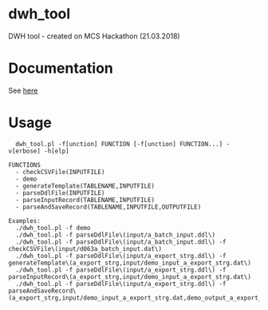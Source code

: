 # dwh_tool
DWH tool - created on MCS Hackathon (21.03.2018)

# Documentation
See [here](https://rawgit.com/BercziSandor/dwh_tool/master/doc/dwh_tool_pl.html)


# Usage
~~~plain
  dwh_tool.pl -f[unction] FUNCTION [-f[unction] FUNCTION...] -v[erbose] -h[elp]

FUNCTIONS 
  - checkCSVFile(INPUTFILE)
  - demo
  - generateTemplate(TABLENAME,INPUTFILE)
  - parseDdlFile(INPUTFILE)
  - parseInputRecord(TABLENAME,INPUTFILE)
  - parseAndSaveRecord(TABLENAME,INPUTFILE,OUTPUTFILE)

Examples:
  ./dwh_tool.pl -f demo
  ./dwh_tool.pl -f parseDdlFile\(input/a_batch_input.ddl\)
  ./dwh_tool.pl -f parseDdlFile\(input/a_batch_input.ddl\) -f checkCSVFile\(input/d063a_batch_input.dat\)
  ./dwh_tool.pl -f parseDdlFile\(input/a_export_strg.ddl\) -f generateTemplate\(a_export_strg,input/demo_input_a_export_strg.dat\)
  ./dwh_tool.pl -f parseDdlFile\(input/a_export_strg.ddl\) -f parseInputRecord\(a_export_strg,input/demo_input_a_export_strg.dat\)
  ./dwh_tool.pl -f parseDdlFile\(input/a_export_strg.ddl\) -f parseAndSaveRecord\(a_export_strg,input/demo_input_a_export_strg.dat,demo_output_a_export_strg.dat\)
~~~
